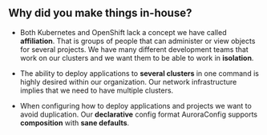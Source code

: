 ## Why did you make things in-house?

* Both Kubernetes and OpenShift lack a concept we have called <b>affiliation</b>. That is groups of people that can administer or view objects for several projects.  We have many different development teams that work on our clusters and we want them to be able to work in <b>isolation</b>.

* The ability to deploy applications to <b>several clusters</b> in one command is highly desired within our organization. Our network infrastructure implies that we need to have multiple clusters.

* When configuring how to deploy applications and projects we want to avoid duplication. Our <b>declarative</b> config format AuroraConfig supports <b>composition</b> with <b>sane defaults</b>.
